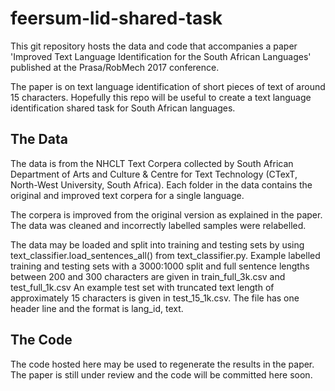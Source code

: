 # feersum-lid-shared-task
This git repository hosts the data and code that accompanies a paper 'Improved Text Language Identification for the South African Languages'
published at the Prasa/RobMech 2017 conference.

The paper is on text language identification of short pieces of text of around 15 characters. Hopefully this repo will be useful to create a text language
identification shared task for South African languages.

## The Data
The data is from the NHCLT Text Corpera collected by South African Department of Arts and Culture & Centre for Text Technology (CTexT,
North-West University, South Africa). Each folder in the data contains the original and improved text corpera for a single language.

The corpera is improved from the original version as explained in the paper. The data was cleaned and incorrectly labelled samples were
relabelled.

The data may be loaded and split into training and testing sets by using text_classifier.load_sentences_all() from text_classifier.py. Example labelled
training and testing sets with a 3000:1000 split and full sentence lengths between 200 and 300 characters are given in train_full_3k.csv and test_full_1k.csv
An example test set with truncated text length of approximately 15 characters is given in test_15_1k.csv. The file has one header line and the format is
lang_id, text.

## The Code
The code hosted here may be used to regenerate the results in the paper. The paper is still under review and the code will be committed here soon.
